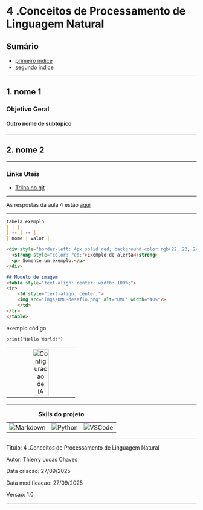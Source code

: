 # 4 .Conceitos de Processamento de Linguagem Natural 
## Sumário 
- [primeiro indice](#1-nome-1)
- [segundo indice](#2-nome-2)
---
## 1. nome 1
### Objetivo Geral 
#### Outro nome de subtópico
---
## 2. nome 2

--- 
### Links Uteis
- [Trilha no git](https://github.com/digitalinnovationone/trilha-python-dio)

---
As respostas da aula 4 estão [aqui](IMGS)

---
```md
tabela exemplo 
| | |
| -- | -- |
| nome | valor |

<div style="border-left: 4px solid red; background-color:rgb(22, 23, 24); padding: 10px;">
  <strong style="color: red;">Exemplo de alerta</strong>
  <p> Somente um exemplo.</p>
</div>

## Modelo de imagem 
<table style="text-align: center; width: 100%;"> 
<tr>
    <td style="text-align: center;">
    <img src="imgs/UML-desafio.png" alt="UML" width="40%"/>
    </td>
</tr>
</table>
```

exemplo código 
```
print("Hello World!")
```


<table style="text-align: center; width: 100%;"> 
<tr>
  <td style="text-align: center;">
  <img src="imgs/config-ia.png" alt="Configuracao de IA" width="50%"/>
  </td>
</tr>
</table>


---
<table style="text-align: center; width: 100%;"> 
<caption><b>Skils do projeto </b></caption>
<tr>
    <td style="text-align: center;">
    <img alt="Markdown" src="https://img.shields.io/badge/markdown-%23000000.svg?style=for-the-badge&logo=markdown&logoColor=white"/>
    </td>
    <td style="text-align: center;">
    <img alt="Python" src="https://img.shields.io/badge/python-3670A0?style=for-the-badge&logo=python&logoColor=ffdd54"/>
    </td>
    <td style="text-align: center;">
    <img alt="VSCode" src="https://img.shields.io/badge/Visual%20Studio%20Code-0078d7.svg?style=for-the-badge&logo=visual-studio-code&logoColor=white"/>
    </td>
<tr> 
</table>

---
Titulo: 4 .Conceitos de Processamento de Linguagem Natural  

Autor: Thierry Lucas Chaves

Data criacao: 27/09/2025

Data modificacao: 27/09/2025

Versao: 1.0  

---